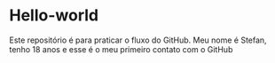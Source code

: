 # Hello-world
Este repositório é para praticar o fluxo do GitHub.
Meu nome é Stefan, tenho 18 anos e esse é o meu primeiro contato com o GitHub

